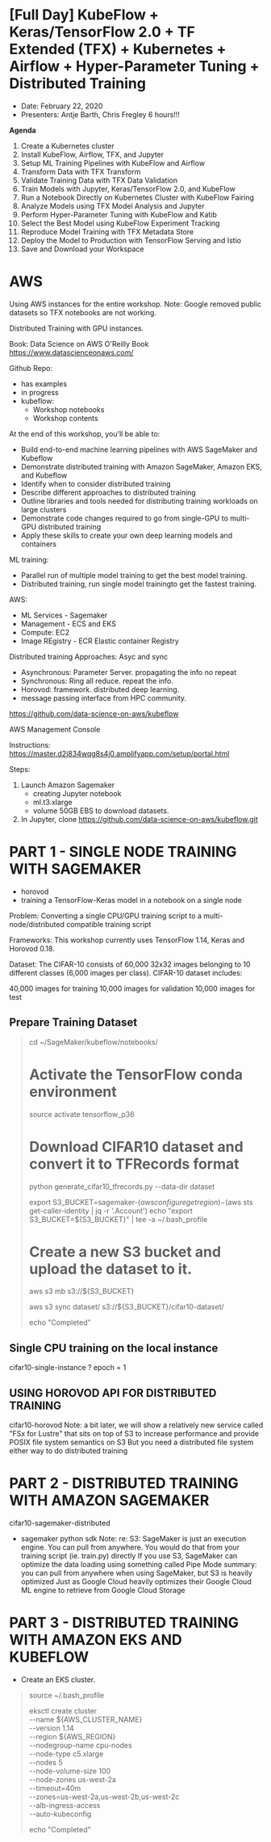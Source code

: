 # [Full Day] KubeFlow + Keras/TensorFlow 2.0 + TF Extended (TFX) + Kubernetes + Airflow + Hyper-Parameter Tuning + Distributed Training

* Date: February 22, 2020
* Presenters: Antje Barth, Chris Fregley
6 hours!!!

**Agenda**

1. Create a Kubernetes cluster
2. Install KubeFlow, Airflow, TFX, and Jupyter
3. Setup ML Training Pipelines with KubeFlow and Airflow
4. Transform Data with TFX Transform
5. Validate Training Data with TFX Data Validation
6. Train Models with Jupyter, Keras/TensorFlow 2.0, and KubeFlow
7. Run a Notebook Directly on Kubernetes Cluster with KubeFlow Fairing
8. Analyze Models using TFX Model Analysis and Jupyter
9. Perform Hyper-Parameter Tuning with KubeFlow and Katib
10. Select the Best Model using KubeFlow Experiment Tracking
11. Reproduce Model Training with TFX Metadata Store
12. Deploy the Model to Production with TensorFlow Serving and Istio
13. Save and Download your Workspace

# AWS
Using AWS instances for the entire workshop.
Note: Google removed public datasets so TFX notebooks are not working.

Distributed Training with GPU instances.

Book: Data Science on AWS O'Reilly Book
https://www.datascienceonaws.com/

Github Repo: 
- has examples
- in progress
- kubeflow:
	- Workshop notebooks
	- Workshop contents
	
At the end of this workshop, you’ll be able to:


- Build end-to-end machine learning pipelines with AWS SageMaker and Kubeflow
- Demonstrate distributed training with Amazon SageMaker, Amazon EKS, and Kubeflow
- Identify when to consider distributed training
- Describe different approaches to distributed training
- Outline libraries and tools needed for distributing training workloads on large clusters
- Demonstrate code changes required to go from single-GPU to multi-GPU distributed training
- Apply these skills to create your own deep learning models and containers


ML training:
- Parallel run of multiple model training to get the best model training.
- Distributed training, run single model trainingto get the fastest training.

AWS:
- ML Services - Sagemaker
- Management - ECS and EKS
- Compute: EC2
- Image REgistry - ECR Elastic container Registry

Distributed training Approaches:
Asyc and sync
- Asynchronous: Parameter Server. propagating the info no repeat
- Synchronous: Ring all reduce. repeat the info.
- Horovod: framework. distributed deep learning.
- message passing interface from HPC community.

https://github.com/data-science-on-aws/kubeflow

AWS Management Console

Instructions: https://master.d2j834wqg8s4j0.amplifyapp.com/setup/portal.html


Steps:

1. Launch Amazon Sagemaker
	- creating Jupyter notebook
	- ml.t3.xlarge
	- volume 50GB EBS to download datasets.
2. In Jupyter, clone https://github.com/data-science-on-aws/kubeflow.git

# PART 1 - SINGLE NODE TRAINING WITH SAGEMAKER
- horovod
- training a TensorFlow-Keras model in a notebook on a single node

Problem: Converting a single CPU/GPU training script to a multi-node/distributed compatible training script

Frameworks: This workshop currently uses TensorFlow 1.14, Keras and Horovod 0.18.

Dataset: The CIFAR-10 consists of 60,000 32x32 images belonging to 10 different classes (6,000 images per class).
CIFAR-10 dataset includes:

40,000 images for training
10,000 images for validation
10,000 images for test

## Prepare Training Dataset
> cd ~/SageMaker/kubeflow/notebooks/
>
> # Activate the TensorFlow conda environment
> source activate tensorflow_p36
>
> # Download CIFAR10 dataset and convert it to TFRecords format
> python generate_cifar10_tfrecords.py --data-dir dataset
>
> export S3_BUCKET=sagemaker-$(aws configure get region)-$(aws sts get-caller-identity | jq -r '.Account')
echo "export S3_BUCKET=${S3_BUCKET}" | tee -a ~/.bash_profile
> 
> # Create a new S3 bucket and upload the dataset to it. 
> aws s3 mb s3://${S3_BUCKET}
>
> aws s3 sync dataset/ s3://${S3_BUCKET}/cifar10-dataset/
> 
> echo "Completed"

## Single CPU training on the local instance
cifar10-single-instance
? epoch = 1

## USING HOROVOD API FOR DISTRIBUTED TRAINING
cifar10-horovod
Note: a bit later, we will show a relatively new service called "FSx for Lustre" that sits on top of S3 to increase performance and provide POSIX file system semantics on S3 But you need a distributed file system either way to do distributed training

# PART 2 - DISTRIBUTED TRAINING WITH AMAZON SAGEMAKER
cifar10-sagemaker-distributed
- sagemaker python sdk
Note: re: S3:  SageMaker is just an execution engine.  You can pull from anywhere.  You would do that from your training script (ie. train.py) directly If you use S3, SageMaker can optimize the data loading using something called Pipe Mode summary:  you can pull from anywhere when using SageMaker, but S3 is heavily optimized Just as Google Cloud heavily optimizes their Google Cloud ML engine to retrieve from Google Cloud Storage

# PART 3 - DISTRIBUTED TRAINING WITH AMAZON EKS AND KUBEFLOW
- Create an EKS cluster.
> source ~/.bash_profile
> 
> eksctl create cluster \
>    --name ${AWS_CLUSTER_NAME} \
>    --version 1.14 \
>    --region ${AWS_REGION} \
>    --nodegroup-name cpu-nodes \
>    --node-type c5.xlarge \
>    --nodes 5 \
>    --node-volume-size 100 \
>    --node-zones us-west-2a \
>    --timeout=40m \
>    --zones=us-west-2a,us-west-2b,us-west-2c \
>    --alb-ingress-access \
>    --auto-kubeconfig
>
> echo "Completed"





